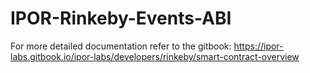 # IPOR-Rinkeby-Events-ABI


For more detailed documentation refer to the gitbook: https://ipor-labs.gitbook.io/ipor-labs/developers/rinkeby/smart-contract-overview
